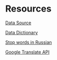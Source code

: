 # Resources

[Data Source](https://www.kaggle.com/vikasg/russian-troll-tweets)

[Data Dictionary](https://developer.twitter.com/en/docs/tweets/data-dictionary/overview/user-object)

[Stop words in Russian](https://github.com/stopwords-iso/stopwords-ru)

[Google Translate API](https://pypi.org/project/googletrans/)
